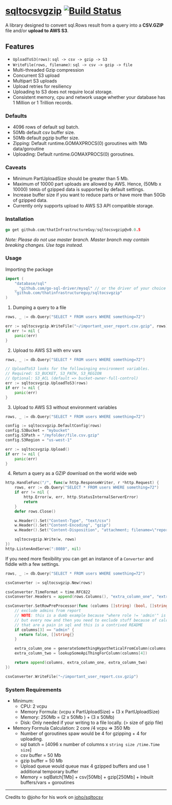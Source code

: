 # [sqltocsvgzip](https://pkg.go.dev/github.com/thatInfrastructureGuy/sqltocsvgzip) [![Build Status](https://travis-ci.org/thatinfrastructureguy/sqltocsvgzip.svg?branch=master)](https://travis-ci.org/thatinfrastructureguy/sqltocsvgzip)

A library designed to convert sql.Rows result from a query into a **CSV.GZIP** file and/or **upload to AWS S3**.

## Features
* `UploadToS3(rows)`:  `sql -> csv -> gzip -> S3`
* `WriteFile(rows, filename)`: `sql -> csv -> gzip -> file`
* Multi-threaded Gzip compression
* Concurrent S3 upload
* Multipart S3 uploads
* Upload retries for resiliency
* Uploading to S3 does not require local storage.
* Consistent memory, cpu and network usage whether your database has 1 Million or 1 Trillion records.
 
### Defaults
* 4096 rows of default sql batch.
* 50Mb default csv buffer size.
* 50Mb default pgzip buffer size.
* Zipping: Default runtime.GOMAXPROCS(0) goroutines with 1Mb data/goroutine
* Uploading: Default runtime.GOMAXPROCS(0) goroutines.

### Caveats
* Minimum PartUploadSize should be greater than 5 Mb.
* Maximum of 10000 part uploads are allowed by AWS. Hence, (50Mb x 10000) `500Gb` of gzipped data is supported by default settings.
* Increase buffer size if you want to reduce parts or have more than 50Gb of gzipped data.
* Currently only supports upload to AWS S3 API compatible storage.

### Installation
```go 
go get github.com/thatInfrastructureGuy/sqltocsvgzip@v0.0.5
```

_Note: Please do not use master branch. Master branch may contain breaking changes. Use tags instead._

### Usage

Importing the package

```go
import (
    "database/sql"
    _ "github.com/go-sql-driver/mysql" // or the driver of your choice
    "github.com/thatinfrastructureguy/sqltocsvgzip"
)
```

1. Dumping a query to a file

```go
rows, _ := db.Query("SELECT * FROM users WHERE something=72")

err := sqltocsvgzip.WriteFile("~/important_user_report.csv.gzip", rows)
if err != nil {
    panic(err)
}
```

2. Upload to AWS S3 with env vars

```go
rows, _ := db.Query("SELECT * FROM users WHERE something=72")

// UploadToS3 looks for the followinging environment variables.
// Required: S3_BUCKET, S3_PATH, S3_REGION
// Optional: S3_ACL (default => bucket-owner-full-control)
err := sqltocsvgzip.UploadToS3(rows)
if err != nil {
    panic(err)
}
```

3. Upload to AWS S3 without environment variables

```go
rows, _ := db.Query("SELECT * FROM users WHERE something=72")

config := sqltocsvgzip.DefaultConfig(rows)
config.S3Bucket = "mybucket"
config.S3Path = "/myfolder/file.csv.gzip"
config.S3Region = "us-west-1"

err := sqltocsvgzip.Upload()
if err != nil {
    panic(err)
}
```

4. Return a query as a GZIP download on the world wide web

```go
http.HandleFunc("/", func(w http.ResponseWriter, r *http.Request) {
    rows, err := db.Query("SELECT * FROM users WHERE something=72")
    if err != nil {
        http.Error(w, err, http.StatusInternalServerError)
        return
    }
    defer rows.Close()

    w.Header().Set("Content-Type", "text/csv")
    w.Header().Set("Content-Encoding", "gzip")
    w.Header().Set("Content-Disposition", "attachment; filename=\"report.csv.gzip\"")

    sqltocsvgzip.Write(w, rows)
})
http.ListenAndServe(":8080", nil)
```

If you need more flexibility you can get an instance of a `Converter` and fiddle with a few settings.

```go
rows, _ := db.Query("SELECT * FROM users WHERE something=72")

csvConverter := sqltocsvgzip.New(rows)

csvConverter.TimeFormat = time.RFC822
csvConverter.Headers = append(rows.Columns(), "extra_column_one", "extra_column_two")

csvConverter.SetRowPreProcessor(func (columns []string) (bool, []string) {
    // exclude admins from report
    // NOTE: this is a dumb example because "where role != 'admin'" is better
    // but every now and then you need to exclude stuff because of calculations
    // that are a pain in sql and this is a contrived README
    if columns[3] == "admin" {
      return false, []string{}
    }

    extra_column_one = generateSomethingHypotheticalFromColumn(columns[2])
    extra_column_two = lookupSomeApiThingForColumn(columns[4])

    return append(columns, extra_column_one, extra_column_two)
})

csvConverter.WriteFile("~/important_user_report.csv.gzip")
```


### System Requirements
* Minimum:
    * CPU: 2 vcpu
    * Memory Formula: (vcpu x PartUploadSize) + (3 x PartUploadSize)
    * Memory: 250Mb = (2 x 50Mb ) + (3 x 50Mb)
    * Disk: Only needed if your writing to a file locally. (> size of gzip file)
* Memory Formula Calculation: 2 core /4 vcpu => 350 Mb
    * Number of goroutines spaw would be 4 for gzipping + 4 for uploading. 
    * sql batch = [4096 x number of columns x `string size /time.Time size`]
    * csv buffer = 50 Mb
    * gzip buffer = 50 Mb
    * Upload queue would queue max 4 gzipped buffers and use 1 additional temporary buffer
    * Memory = sqlBatch[1Mb] +  csv[50Mb] + gzip[250Mb] + Inbuilt buffers/vars + goroutines

---

Credits to @joho for his work on [joho/sqltocsv](github.com/joho/sqltocsv)
